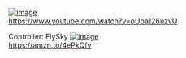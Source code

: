 [![image](https://github.com/user-attachments/assets/27b3fda2-8671-42ab-b92f-123bc5865d9a)](https://www.youtube.com/watch?v=pUba126uzvU)  
https://www.youtube.com/watch?v=pUba126uzvU  


Controller: FlySky
[![image](https://github.com/user-attachments/assets/1b1e7ff1-cfc7-46b2-8cbc-2f0ae8ea369e)](https://amzn.to/4ePkQfv)  
https://amzn.to/4ePkQfv  
